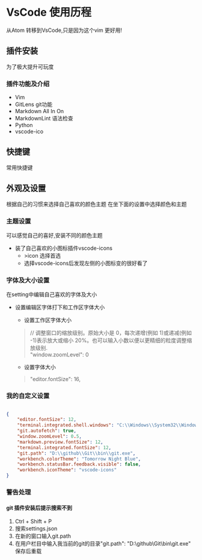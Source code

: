 # VsCode 使用历程

 从Atom 转移到VsCode,只是因为这个vim 更好用!

## 插件安装

为了极大提升可玩度

### 插件功能及介绍
  
- Vim
- GitLens git功能
- Markdown All In On
- MarkdownLint 语法检查
- Python
- vscode-ico

## 快捷键

常用快捷键

## 外观及设置

根据自己的习惯来选择自己喜欢的颜色主题
在坐下面的设置中选择颜色和主题

### 主题设置

可以感觉自己的喜好,安装不同的颜色主题

- 装了自己喜欢的小图标插件vscode-icons
  - \>icon 选择首选
  - 选择vscode-icons后发现左侧的小图标变的很好看了

### 字体及大小设置

在setting中编辑自己喜欢的字体及大小

- 设置编辑区字体打下和工作区字体大小
  - 设置工作区字体大小
  > // 调整窗口的缩放级别。原始大小是 0，每次递增(例如 1)或递减(例如 -1)表示放大或缩小 20%。也可以输入小数以便以更精细的粒度调整缩放级别.  
"window.zoomLevel": 0

  - 设置字体大小
  >"editor.fontSize": 16,

### 我的自定义设置

```json

{
    "editor.fontSize": 12,
    "terminal.integrated.shell.windows": "C:\\Windows\\System32\\WindowsPowerShell\\v1.0\\powershell.exe",
    "git.autofetch": true,
    "window.zoomLevel": 0.5,
    "markdown.preview.fontSize": 12,
    "terminal.integrated.fontSize": 12,
    "git.path": "D:\\github\\Git\\bin\\git.exe",
    "workbench.colorTheme": "Tomorrow Night Blue",
    "workbench.statusBar.feedback.visible": false,
    "workbench.iconTheme": "vscode-icons"
}

```

### 警告处理

#### git 插件安装后提示搜索不到  

  1. Ctrl + Shift + P
  2. 搜索settings.json
  3. 在新的窗口输入git.path
  4. 在用户栏目中输入我当前的git的目录"git.path": "D:\github\Git\bin\git.exe" 保存后重载
